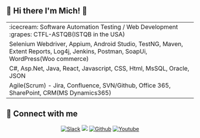 ## 👋 Hi there I'm Mich! 👩


<table>
  <tr>
    <td>:icecream: Software Automation Testing / Web Development          :grapes:  CTFL-ASTQB(ISTQB in the USA) </td>
  </tr>
  <tr><td> Selenium Webdriver, Appium, Android Studio, TestNG, Maven, Extent Reports, Log4j, Jenkins, Postman, SoapUi, WordPress(Woo commerce)</td></tr>
  <tr><td> C#, Asp.Net, Java, React, Javascript, CSS, Html, MsSQL, Oracle, JSON</td></tr>
  <tr><td> Agile(Scrum) - Jira, Confluence, SVN/Github, Office 365, SharePoint, CRM(MS Dynamics365)</td></tr>
</table>

## 🙋‍ Connect with me  

<!-- Badges template - https://github.com/badges/shields -->
<p align="center">
  <a href=""><img alt="Slack" title="Slack" src="https://img.shields.io/badge/Slack-4A154B?style=for-the-badge&logo=slack&logoColor=white"/></a>
  <a href="" alt="Linkedin">
    <img src="https://img.shields.io/badge/LinkedIn-0077B5?style=for-the-badge&logo=linkedin&logoColor=white"/></a>
  <a href="Github"><img alt="Github" title="Github" src="https://img.shields.io/badge/GitHub-100000?style=for-the-badge&logo=github&logoColor=white"/></a>
  <a href="https://youtu.be/7kqusk-DLko"><img alt="Youtube" title="Youtube" src="https://img.shields.io/badge/YouTube-FF0000?style=for-the-badge&logo=youtube&logoColor=white"/></a>
</p>
